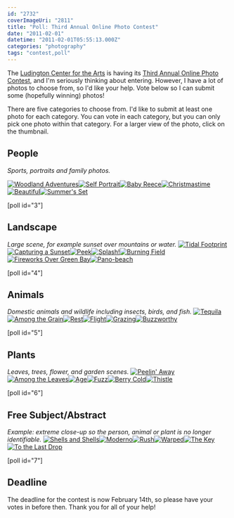 ```yaml
---
id: "2732"
coverImageUri: "2811"
title: "Poll: Third Annual Online Photo Contest"
date: "2011-02-01"
datetime: "2011-02-01T05:55:13.000Z"
categories: "photography"
tags: "contest,poll"
---
```


The [Ludington Center for the Arts](http://www.ludingtonartscouncil.org/) is having its [Third Annual Online Photo Contest](http://www.ludingtonartscouncil.org/AnnouncementRetrieve.aspx?ID=25338), and I'm seriously thinking about entering. However, I have a lot of photos to choose from, so I'd like your help. Vote below so I can submit some (hopefully winning) photos!

There are five categories to choose from. I'd like to submit at least one photo for each category. You can vote in each category, but you can only pick one photo within that category. For a larger view of the photo, click on the thumbnail.

## People

_Sports, portraits and family photos._

[![](http://assets.brandonmartinez.com/brandonmartinez/2011/02/20100422164-150x150.jpg "Woodland Adventures")](http://assets.brandonmartinez.com/brandonmartinez/2011/02/20100422164.jpg)[![](http://assets.brandonmartinez.com/brandonmartinez/2011/02/20110103004-150x150.jpg "Self Portrait")](http://assets.brandonmartinez.com/brandonmartinez/2011/02/20110103004.jpg)[![](http://assets.brandonmartinez.com/brandonmartinez/2011/02/20101225307-150x150.jpg "Baby Reece")](http://assets.brandonmartinez.com/brandonmartinez/2011/02/20101225307.jpg)[![](http://assets.brandonmartinez.com/brandonmartinez/2011/02/20101211060-150x150.jpg "Christmastime")](http://assets.brandonmartinez.com/brandonmartinez/2011/02/20101211060.jpg)[![](http://assets.brandonmartinez.com/brandonmartinez/2011/02/20100807226-150x150.jpg "Beautiful")](http://assets.brandonmartinez.com/brandonmartinez/2011/02/20100807226.jpg)[![](http://assets.brandonmartinez.com/brandonmartinez/2011/02/20100523520-150x150.jpg "Summer's Set")](http://assets.brandonmartinez.com/brandonmartinez/2011/02/20100523520.jpg)

\[poll id="3"\]

## Landscape

_Large scene, for example sunset over mountains or water._ [![](http://assets.brandonmartinez.com/brandonmartinez/2011/02/20100803279-150x150.jpg "Tidal Footprint")](http://assets.brandonmartinez.com/brandonmartinez/2011/02/20100803279.jpg)[![](http://assets.brandonmartinez.com/brandonmartinez/2011/02/20100801003-150x150.jpg "Capturing a Sunset")](http://assets.brandonmartinez.com/brandonmartinez/2011/02/20100801003.jpg)[![](http://assets.brandonmartinez.com/brandonmartinez/2011/02/20100627210-150x150.jpg "Peek")](http://assets.brandonmartinez.com/brandonmartinez/2011/02/20100627210.jpg)[![](http://assets.brandonmartinez.com/brandonmartinez/2011/02/20100613336-150x150.jpg "Splash!")](http://assets.brandonmartinez.com/brandonmartinez/2011/02/20100613336.jpg)[![](http://assets.brandonmartinez.com/brandonmartinez/2011/02/20091027112-150x150.jpg "Burning Field")](http://assets.brandonmartinez.com/brandonmartinez/2011/02/20091027112.jpg)[![](http://assets.brandonmartinez.com/brandonmartinez/2011/02/20090704244-150x150.jpg "Fireworks Over Green Bay")](http://assets.brandonmartinez.com/brandonmartinez/2011/02/20090704244.jpg)[![](http://assets.brandonmartinez.com/brandonmartinez/2011/02/20100802001-150x104.jpg "Pano-beach")](http://assets.brandonmartinez.com/brandonmartinez/2011/02/20100802001.jpg)

\[poll id="4"\]

## Animals

_Domestic animals and wildlife including insects, birds, and fish._ [![](http://assets.brandonmartinez.com/brandonmartinez/2011/02/20101225011-150x150.jpg "Tequila")](http://assets.brandonmartinez.com/brandonmartinez/2011/02/20101225011.jpg)[![](http://assets.brandonmartinez.com/brandonmartinez/2011/02/20100803292-150x150.jpg "Among the Grain")](http://assets.brandonmartinez.com/brandonmartinez/2011/02/20100803292.jpg)[![](http://assets.brandonmartinez.com/brandonmartinez/2011/02/20100620005-150x150.jpg "Rest")](http://assets.brandonmartinez.com/brandonmartinez/2011/02/20100620005.jpg)[![](http://assets.brandonmartinez.com/brandonmartinez/2011/02/20100531015-150x150.jpg "Flight")](http://assets.brandonmartinez.com/brandonmartinez/2011/02/20100531015.jpg)[![](http://assets.brandonmartinez.com/brandonmartinez/2011/02/20091018039-150x150.jpg "Grazing")](http://assets.brandonmartinez.com/brandonmartinez/2011/02/20091018039.jpg)[![](http://assets.brandonmartinez.com/brandonmartinez/2011/02/20090805085-150x150.jpg "Buzzworthy")](http://assets.brandonmartinez.com/brandonmartinez/2011/02/20090805085.jpg)

\[poll id="5"\]

## Plants

_Leaves, trees, flower, and garden scenes._ [![](http://assets.brandonmartinez.com/brandonmartinez/2011/02/20100613373-150x150.jpg "Peelin' Away")](http://assets.brandonmartinez.com/brandonmartinez/2011/02/20100613373.jpg)[![](http://assets.brandonmartinez.com/brandonmartinez/2011/02/20100613278-150x150.jpg "Among the Leaves")](http://assets.brandonmartinez.com/brandonmartinez/2011/02/20100613278.jpg)[![](http://assets.brandonmartinez.com/brandonmartinez/2011/02/20100613262-150x150.jpg "Age")](http://assets.brandonmartinez.com/brandonmartinez/2011/02/20100613262.jpg)[![](http://assets.brandonmartinez.com/brandonmartinez/2011/02/20100531067-150x150.jpg "Fuzz")](http://assets.brandonmartinez.com/brandonmartinez/2011/02/20100531067.jpg)[![](http://assets.brandonmartinez.com/brandonmartinez/2011/02/20091209002-150x150.jpg "Berry Cold")](http://assets.brandonmartinez.com/brandonmartinez/2011/02/20091209002.jpg)[![](http://assets.brandonmartinez.com/brandonmartinez/2011/02/20090708189-150x150.jpg "Thistle")](http://assets.brandonmartinez.com/brandonmartinez/2011/02/20090708189.jpg)

\[poll id="6"\]

## Free Subject/Abstract

_Example: extreme close-up so the person, animal or plant is no longer identifiable._ [![](http://assets.brandonmartinez.com/brandonmartinez/2011/02/20100613357-150x150.jpg "Shells and Shells")](http://assets.brandonmartinez.com/brandonmartinez/2011/02/20100613357.jpg)[![](http://assets.brandonmartinez.com/brandonmartinez/2011/02/20100612151-150x150.jpg "Moderno")](http://assets.brandonmartinez.com/brandonmartinez/2011/02/20100612151.jpg)[![](http://assets.brandonmartinez.com/brandonmartinez/2011/02/20100522284-150x150.jpg "Rush")](http://assets.brandonmartinez.com/brandonmartinez/2011/02/20100522284.jpg)[![](http://assets.brandonmartinez.com/brandonmartinez/2011/02/20100518054-150x150.jpg "Warped")](http://assets.brandonmartinez.com/brandonmartinez/2011/02/20100518054.jpg)[![](http://assets.brandonmartinez.com/brandonmartinez/2011/02/20100422120-150x150.jpg "The Key")](http://assets.brandonmartinez.com/brandonmartinez/2011/02/20100422120.jpg)[![](http://assets.brandonmartinez.com/brandonmartinez/2011/02/20100312004-150x150.jpg "To the Last Drop")](http://assets.brandonmartinez.com/brandonmartinez/2011/02/20100312004.jpg)

\[poll id="7"\]

## Deadline

The deadline for the contest is now February 14th, so please have your votes in before then. Thank you for all of your help!
